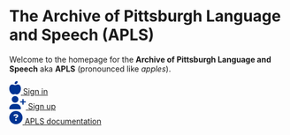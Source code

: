 # The Archive of Pittsburgh Language and Speech (APLS)

<!-- To be injected via <iframe> into https://apls.pitt.edu/ -->

Welcome to the homepage for the **Archive of Pittsburgh Language and Speech** aka **APLS** (pronounced like _apples_).

<div id="dashboard">
	<nav class="links">
		<div class="item" title="Sign in">
			<a href="https://apls.pitt.edu/labbcat" />
			<img src="site-assets/img/fa-apple-whole.svg" />
				<span class="dash-label">Sign in</span>
			</a>
		</div>
		<div class="item" title="Sign up">
			<a href="https://docs.google.com/forms/d/e/1FAIpQLSdFclWfbWZ-aM-h3Givrr4mH9T4MjyWaeQ-TpTMriC5mOcoqw/viewform?usp=sf_link" />
			<img src="site-assets/img/fa-user-plus.svg" />
				<span class="dash-label">Sign up</span>
			</a>
		</div>
		<div class="item" title="APLS documentation">
			<a href="https://djvill.github.io/APLS/doc" target="blank" />
			<img src="site-assets/img/fa-circle-question.svg" />
				<span class="dash-label">APLS documentation</span>
			</a>
		</div>
	</nav>
</div>
